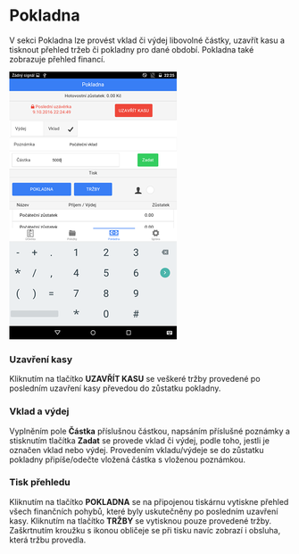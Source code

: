 # Pokladna

V sekci Pokladna lze provést vklad či výdej libovolné částky, uzavřít kasu a tisknout přehled tržeb či pokladny pro dané období. Pokladna také zobrazuje přehled financí. 

![](deposit.png)

### Uzavření kasy 

Kliknutím na tlačítko **UZAVŘÍT KASU** se veškeré tržby provedené po posledním uzavření kasy převedou do zůstatku pokladny. 

### Vklad a výdej 

Vyplněním pole **Částka** příslušnou částkou, napsáním příslušné poznámky a stisknutím tlačítka **Zadat** se provede vklad či výdej, podle toho, jestli je označen vklad nebo výdej. 
Provedením vkladu/výdeje se do zůstatku pokladny připíše/odečte vložená částka s vloženou poznámkou.   

### Tisk přehledu 

Kliknutím na tlačítko **POKLADNA** se na připojenou tiskárnu vytiskne přehled všech finančních pohybů, které byly uskutečněny po posledním uzavření kasy. 
Kliknutím na tlačítko **TRŽBY** se vytisknou pouze provedené tržby. Zaškrtnutím kroužku s ikonou obličeje se při tisku navíc zobrazí i obsluha, která tržbu provedla.
